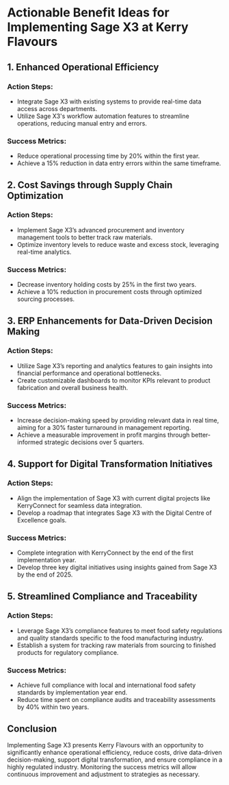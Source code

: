 # Actionable Benefit Ideas for Implementing Sage X3 at Kerry Flavours

## 1. Enhanced Operational Efficiency
### Action Steps:
- Integrate Sage X3 with existing systems to provide real-time data access across departments.
- Utilize Sage X3's workflow automation features to streamline operations, reducing manual entry and errors.
### Success Metrics:
- Reduce operational processing time by 20% within the first year.
- Achieve a 15% reduction in data entry errors within the same timeframe.

## 2. Cost Savings through Supply Chain Optimization
### Action Steps:
- Implement Sage X3’s advanced procurement and inventory management tools to better track raw materials.
- Optimize inventory levels to reduce waste and excess stock, leveraging real-time analytics.
### Success Metrics:
- Decrease inventory holding costs by 25% in the first two years.
- Achieve a 10% reduction in procurement costs through optimized sourcing processes.

## 3. ERP Enhancements for Data-Driven Decision Making
### Action Steps:
- Utilize Sage X3’s reporting and analytics features to gain insights into financial performance and operational bottlenecks.
- Create customizable dashboards to monitor KPIs relevant to product fabrication and overall business health.
### Success Metrics:
- Increase decision-making speed by providing relevant data in real time, aiming for a 30% faster turnaround in management reporting.
- Achieve a measurable improvement in profit margins through better-informed strategic decisions over 5 quarters.

## 4. Support for Digital Transformation Initiatives
### Action Steps:
- Align the implementation of Sage X3 with current digital projects like KerryConnect for seamless data integration.
- Develop a roadmap that integrates Sage X3 with the Digital Centre of Excellence goals.
### Success Metrics:
- Complete integration with KerryConnect by the end of the first implementation year.
- Develop three key digital initiatives using insights gained from Sage X3 by the end of 2025.

## 5. Streamlined Compliance and Traceability
### Action Steps:
- Leverage Sage X3’s compliance features to meet food safety regulations and quality standards specific to the food manufacturing industry.
- Establish a system for tracking raw materials from sourcing to finished products for regulatory compliance.
### Success Metrics:
- Achieve full compliance with local and international food safety standards by implementation year end.
- Reduce time spent on compliance audits and traceability assessments by 40% within two years.

## Conclusion
Implementing Sage X3 presents Kerry Flavours with an opportunity to significantly enhance operational efficiency, reduce costs, drive data-driven decision-making, support digital transformation, and ensure compliance in a highly regulated industry. Monitoring the success metrics will allow continuous improvement and adjustment to strategies as necessary.
```